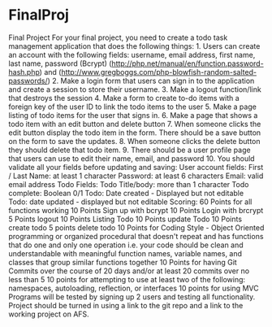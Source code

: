 # FinalProj
Final Project For your final project, you need to create a todo task management application that does the following things:  1.  Users can create an account with the following fields: username, email address, first name, last name, password (Bcrypt) (http://php.net/manual/en/function.password-hash.php) and (http://www.gregboggs.com/php-blowfish-random-salted-passwords/)  2.  Make a login form that users can sign in to the application and create a session to store their username.  3.  Make a logout function/link that destroys the session  4.  Make a form to create to-do items with a foreign key of the user ID to link the todo items to the user  5.  Make a page listing of todo items for the user that signs in.    6.  Make a page that shows a todo item with an edit button and delete button  7.  When someone clicks the edit button display the todo item in the form.  There should be a save button on the form to save the updates.    8.  When someone clicks the delete button they should delete that todo item.  9.  There should be a user profile page that users can use to edit their name, email, and password  10.  You should validate all your fields before updating and saving:   User account fields:  First / Last Name: at least 1 character  Password: at least 6 characters  Email: valid email address  Todo Fields:  Todo Title/body: more than 1 character  Todo complete: Boolean 0/1  Todo: Date created - Displayed but not editable  Todo: date updated - displayed but not editable  Scoring:  60 Points for all functions working  10 Points Sign up with bcrypt 10 Points Login with brcrypt 5 Points logout 10 Points Listing Todo 10 Points update Todo 10 Points create todo 5 points delete todo 10 Points for Coding Style - Object Oriented programming or organized procedural that doesn't repeat and has functions that do one and only one operation i.e. your code should be clean and understandable with meaningful function names, variable names, and classes that group similar functions together  10 Points for having Git Commits over the course of 20 days and/or at least 20 commits over no less than 5  10 points for attempting to use at least two of the following: namespaces, autoloading, reflection, or interfaces  10 points for using MVC  Programs will be tested by signing up 2 users and testing all functionality.    Project should be turned in using a link to the git repo and a link to the working project on AFS.
